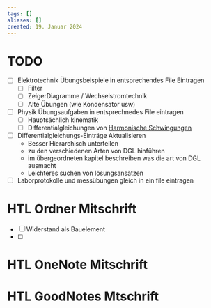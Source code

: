 ```yaml
---
tags: []
aliases: []
created: 19. Januar 2024
---
```


# TODO

- [ ] Elektrotechnik Übungsbeispiele in entsprechendes File Eintragen
	- [ ] Filter
	- [ ] ZeigerDiagramme / Wechselstromtechnik
	- [ ] Alte Übungen (wie Kondensator usw)
- [ ] Physik Übungsaufgaben in entsprechnedes File eintragen
	- [ ] Hauptsächlich kinematik
	- [ ] Differentialgleichungen von [Harmonische Schwingungen](Physik/harmonische%20Schwingungen.md)
- [ ] Differentialgleichungs-Einträge Aktualisieren
	- Besser Hierarchisch unterteilen
	- zu den verschiedenen Arten von DGL hinführen
	- im übergeordneten kapitel beschreiben was die art von DGL ausmacht
	- Leichteres suchen von lösungsansätzen
- [ ] Laborprotokolle und messübungen gleich in ein file eintragen

# HTL Ordner Mitschrift

- [ ] Widerstand als Bauelement
- [ ] 

# HTL OneNote Mitschrift

# HTL GoodNotes Mtschrift 